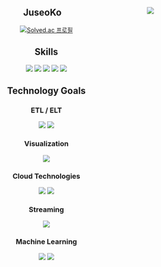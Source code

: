 <div align="center">
  <img align="right" src="https://github-readme-stats.vercel.app/api/top-langs/?username=JuseoKo&theme=dracula&exclude_repo=clone-web-scrapper,clone-zoom&hide=Procfile,Jupyter%20Notebook&layout=compact&langs_count=8"/>
  
  ## JuseoKo 
  [![Solved.ac 프로필](http://mazassumnida.wtf/api/mini/generate_badge?boj=mariat1717)](https://solved.ac/mariat1717)
  
  ## Skills
  <img src="https://img.shields.io/badge/Django-092E20?&logo=Django&logoColor=white">
  <img src="https://img.shields.io/badge/PostgreSQL-4169E1?logo=PostgreSQL&logoColor=white">
  <img src="https://img.shields.io/badge/AirFlow-017CEE?logo=apache-airflow&logoColor=white">
  <img src="https://img.shields.io/badge/Docker-%232496ED?&logo=Docker&logoColor=white">
  <img src="https://img.shields.io/badge/Grafana-F46800?&logo=Grafana&logoColor=white">
  
  ## Technology Goals
  ### ETL / ELT
  <img src="https://img.shields.io/badge/Apache%20Spark-E25A1C?&logo=apachespark&logoColor=white">
  <img src="https://img.shields.io/badge/Apache%20Hadoop-66CCFF?&logo=apachehadoop&logoColor=white">
  
  ### Visualization
  <img src="https://img.shields.io/badge/Kibana-005571?&logo=kibana&logoColor=white">
  
  ### Cloud Technologies
  <img src="https://img.shields.io/badge/Amazon%20AWS-232F3E?&logo=amazonaws&logoColor=white">
  <img src="https://img.shields.io/badge/Google%20Cloud-4285F4?&logo=googlecloud&logoColor=white">
  
  ### Streaming
  <img src="https://img.shields.io/badge/Apache%20Kafka-231F20?&logo=apachekafka&logoColor=white">
  
  ### Machine Learning
  <img src="https://img.shields.io/badge/Keras-D00000?&logo=Keras&logoColor=white">
  <img src="https://img.shields.io/badge/TensorFlow-FF6F00?&logo=TensorFlow&logoColor=white">
</div>



